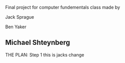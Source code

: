 Final project for computer fundementals class made by

Jack Sprague

Ben Yaker

Michael Shteynberg
---
THE PLAN:
Step 1
this is jacks change